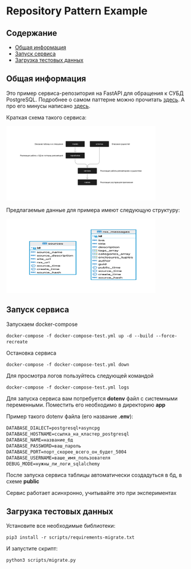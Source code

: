 # Repository Pattern Example

## Содержание
 - [Общая информация](#общая-информация)
 - [Запуск сервиса](#запуск-сервиса)
 - [Загрузка тестовых данных](#загрузка-тестовых-данных)

## Общая информация
Это пример сервиса-репозитория на FastAPI для обращения к СУБД PostgreSQL. 
Подробнее о самом паттерне можно прочитать <a href="https://habr.com/ru/articles/248505/">здесь</a>.
А про его минусы написано <a href="https://habr.com/ru/articles/335856/">здесь</a>.

Краткая схема такого сервиса:

<img src="assets/pattern-repository.png" alt="Структура сервиса-репозитория" width="400" height="200">

Предлагаемые данные для примера имеют следующую структуру:

<img src="assets/db-structure.png" alt="Структура сервиса-репозитория" width="400" height="200">

## Запуск сервиса
Запускаем docker-compose
```commandline
docker-compose -f docker-compose-test.yml up -d --build --force-recreate
```

Остановка сервиса
```commandline
docker-compose -f docker-compose-test.yml down
```

Для просмотра логов пользуйтесь следующей командой
```commandline
docker-compose -f docker-compose-test.yml logs
```

Для запуска сервиса вам потребуется <b>dotenv</b> файл с системными переменными. 
Поместить его необходимо в директорию <b>app</b>

Пример такого dotenv файла (его название <b>.env</b>):
```text
DATABASE_DIALECT=postgresql+asyncpg
DATABASE_HOSTNAME=ссылка_на_кластер_postgresql
DATABASE_NAME=название_бд
DATABASE_PASSWORD=ваш_пароль
DATABASE_PORT=порт_скорее_всего_он_будет_5004
DATABASE_USERNAME=ваше_имя_пользователя
DEBUG_MODE=нужны_ли_логи_sqlalchemy
```

После запуска сервиса таблицы автоматически создадуться в бд, в схеме <b>public</b>

Сервис работает асинхронно, учитывайте это при экспериментах

## Загрузка тестовых данных

Установите все необходимые библиотеки:
```commandline
pip3 install -r scripts/requirements-migrate.txt
```

И запустите скрипт:
```commandline
python3 scripts/migrate.py
```
